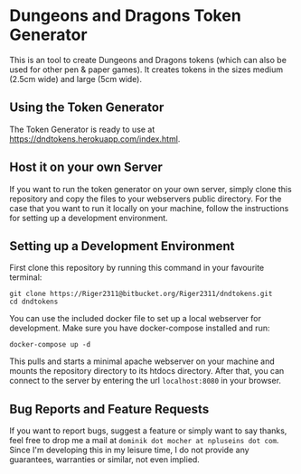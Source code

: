 # Dungeons and Dragons Token Generator

This is an tool to create Dungeons and Dragons tokens (which can also be used for other pen & paper games).
It creates tokens in the sizes medium (2.5cm wide) and large (5cm wide). 

## Using the Token Generator

The Token Generator is ready to use at https://dndtokens.herokuapp.com/index.html. 

## Host it on your own Server

If you want to run the token generator on your own server, simply clone this repository and copy the files to your webservers public directory. For the case that you want to run it locally on your machine, follow the instructions for setting up a development environment.

## Setting up a Development Environment

First clone this repository by running this command in your favourite terminal:
```
git clone https://Riger2311@bitbucket.org/Riger2311/dndtokens.git
cd dndtokens
```
You can use the included docker file to set up a local webserver for development. Make sure you have docker-compose installed and run:
```
docker-compose up -d 
```
This pulls and starts a minimal apache webserver on your machine and mounts the repository directory to its htdocs directory.
After that, you can connect to the server by entering the url `localhost:8080` in your browser.

## Bug Reports and Feature Requests

If you want to report bugs, suggest a feature or simply want to say thanks, feel free to drop me a mail at `dominik dot mocher at npluseins dot com`.
Since I'm developing this in my leisure time, I do not provide any guarantees, warranties or similar, not even implied.
